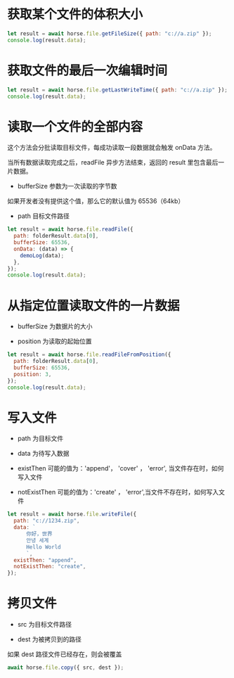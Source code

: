 # 获取某个文件的体积大小

```javascript
let result = await horse.file.getFileSize({ path: "c://a.zip" });
console.log(result.data);
```

# 获取文件的最后一次编辑时间

```javascript
let result = await horse.file.getLastWriteTime({ path: "c://a.zip" });
console.log(result.data);
```

# 读取一个文件的全部内容

这个方法会分批读取目标文件，每成功读取一段数据就会触发 onData 方法。

当所有数据读取完成之后，readFile 异步方法结束，返回的 result 里包含最后一片数据。

- bufferSize 参数为一次读取的字节数

如果开发者没有提供这个值，那么它的默认值为 65536（64kb）

- path 目标文件路径

```javascript
let result = await horse.file.readFile({
  path: folderResult.data[0],
  bufferSize: 65536,
  onData: (data) => {
    demoLog(data);
  },
});
console.log(result.data);
```

# 从指定位置读取文件的一片数据

- bufferSize 为数据片的大小

- position 为读取的起始位置

```javascript
let result = await horse.file.readFileFromPosition({
  path: folderResult.data[0],
  bufferSize: 65536,
  position: 3,
});
console.log(result.data);
```

# 写入文件

- path 为目标文件

- data 为待写入数据

- existThen 可能的值为：'append'， 'cover' ， 'error', 当文件存在时，如何写入文件

- notExistThen 可能的值为：'create' ， 'error',当文件不存在时，如何写入文件

```javascript
let result = await horse.file.writeFile({
  path: "c://1234.zip",
  data: `
      你好，世界
      안녕 세계
      Hello World
      `,
  existThen: "append",
  notExistThen: "create",
});
```

# 拷贝文件

- src 为目标文件路径

- dest 为被拷贝到的路径

如果 dest 路径文件已经存在，则会被覆盖

```javascript
await horse.file.copy({ src, dest });
```
